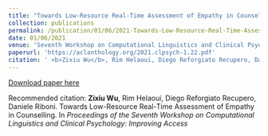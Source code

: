 ```yaml
---
title: "Towards Low-Resource Real-Time Assessment of Empathy in Counselling"
collection: publications
permalink: /publication/01/06/2021-Towards-Low-Resource-Real-Time-Assessment-of-Empathy-in-Counselling
date: 01/06/2021
venue: 'Seventh Workshop on Computational Linguistics and Clinical Psychology: Improving Access (co-located with NAACL 2021)'
paperurl: 'https://aclanthology.org/2021.clpsych-1.22.pdf'
citation: ' <b>Zixiu Wu</b>, Rim Helaoui, Diego Reforgiato Recupero, Daniele Riboni. Towards Low-Resource Real-Time Assessment of Empathy in Counselling. In <i>Proceedings of the Seventh Workshop on Computational Linguistics and Clinical Psychology: Improving Access</i>'
---
```


<a href='https://aclanthology.org/2021.clpsych-1.22.pdf'>Download paper here</a>

Recommended citation:  <b>Zixiu Wu</b>, Rim Helaoui, Diego Reforgiato Recupero, Daniele Riboni. Towards Low-Resource Real-Time Assessment of Empathy in Counselling. In <i>Proceedings of the Seventh Workshop on Computational Linguistics and Clinical Psychology: Improving Access</i>